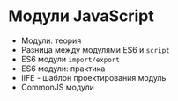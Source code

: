 # Модули JavaScript
- Модули: теория
- Разница между модулями ES6 и `script`
- ES6 модули `import/export`
- ES6 модули: практика
- IIFE - шаблон проектирования модуль
- CommonJS модули
